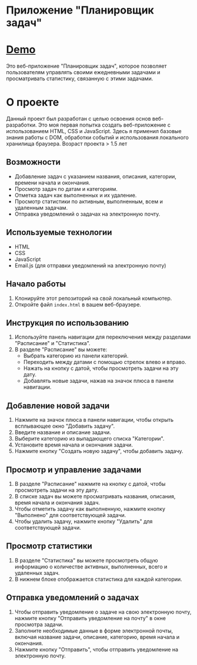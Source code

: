 # Приложение "Планировщик задач"

# [Demo](https://hydroxyzinum.github.io/ToDo-VanillaJS/)

Это веб-приложение "Планировщик задач", которое позволяет пользователям управлять своими ежедневными задачами и просматривать статистику, связанную с этими задачами.

# О проекте

Данный проект был разработан с целью освоения основ веб-разработки. Это моя первая попытка создать веб-приложение с использованием HTML, CSS и JavaScript. Здесь я применил базовые знания работы с DOM, обработки событий и использования локального хранилища браузера. Возраст проекта > 1.5 лет

## Возможности

- Добавление задач с указанием названия, описания, категории, времени начала и окончания.
- Просмотр задач по датам и категориям.
- Отметка задач как выполненных и их удаление.
- Просмотр статистики по активным, выполненным, всем и удаленным задачам.
- Отправка уведомлений о задачах на электронную почту.

## Используемые технологии

- HTML
- CSS
- JavaScript
- Email.js (для отправки уведомлений на электронную почту)

## Начало работы

1. Клонируйте этот репозиторий на свой локальный компьютер.
2. Откройте файл `index.html` в вашем веб-браузере.

## Инструкция по использованию

1. Используйте панель навигации для переключения между разделами "Расписание" и "Статистика".
2. В разделе "Расписание" вы можете:
   - Выбрать категорию из панели категорий.
   - Переходить между датами с помощью стрелок влево и вправо.
   - Нажать на кнопку с датой, чтобы просмотреть задачи на эту дату.
   - Добавлять новые задачи, нажав на значок плюса в панели навигации.

## Добавление новой задачи

1. Нажмите на значок плюса в панели навигации, чтобы открыть всплывающее окно "Добавить задачу".
2. Введите название и описание задачи.
3. Выберите категорию из выпадающего списка "Категории".
4. Установите время начала и окончания задачи.
5. Нажмите кнопку "Создать новую задачу", чтобы добавить задачу.

## Просмотр и управление задачами

1. В разделе "Расписание" нажмите на кнопку с датой, чтобы просмотреть задачи на эту дату.
2. В списке задач вы можете просматривать названия, описания, время начала и окончания задач.
3. Чтобы отметить задачу как выполненную, нажмите кнопку "Выполнено" для соответствующей задачи.
4. Чтобы удалить задачу, нажмите кнопку "Удалить" для соответствующей задачи.

## Просмотр статистики

1. В разделе "Статистика" вы можете просмотреть общую информацию о количестве активных, выполненных, всего и удаленных задач.
2. В нижнем блоке отображается статистика для каждой категории.

## Отправка уведомлений о задачах

1. Чтобы отправить уведомление о задаче на свою электронную почту, нажмите кнопку "Отправить уведомление на почту" в окне просмотра задачи.
2. Заполните необходимые данные в форме электронной почты, включая название задачи, описание, категорию, время начала и окончания.
3. Нажмите кнопку "Отправить", чтобы отправить уведомление на электронную почту.
